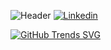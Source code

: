 ![Header](./github-header-image-name.png)
[![Linkedin][linkedin-shield]][linkedin-url]

[![GitHub Trends SVG](https://api.githubtrends.io/user/svg/mcr11996/langs)](https://githubtrends.io)

[linkedin-shield]: https://img.shields.io/badge/-LinkedIn-black.svg?style=for-the-badge&logo=linkedin&colorB=119
[linkedin-url]: https://linkedin.com/in/molly-ross-48300186/
